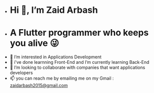 - # Hi 👋, I’m Zaid Arbash
- # A Flutter programmer who keeps you alive 😜
- 👀 I’m interested in Applications Development 
- 🌱 i've done learnning Front-End and I’m currently learning Back-End
- 💞️ I’m looking to collaborate with companies that want applications developers 
- 📫 you can reach me by emailing me on my Gmail : zaidarbash2015@gmail.com

<!---
ZaidAr97/ZaidAr97 is a ✨ special ✨ repository because its `README.md` (this file) appears on your GitHub profile.
You can click the Preview link to take a look at your changes.
--->
